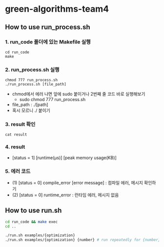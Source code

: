 # green-algorithms-team4

## How to use run_process.sh

### 1. run_code 폴더에 있는 Makefile 실행
```shell
cd run_code
make
```

### 2. run_process.sh 실행
```shell
chmod 777 run_process.sh
./run_process.sh [file_path]
```
* chmod에서 에러 나면 앞에 sudo 붙이거나 2번째 줄 코드 바로 실행해보기
  * sudo chmod 777 run_process.sh
* file_path : ./[path]
* 혹시 모르니 ./ 붙이기

### 3. result 확인

```shell
cat result
```

### 4. result
* [status = 1] [runtime(μs)] [peak memory usage(KB)]

### 5. 에러 코드
* (1) [status = 0] compile_error [error message] : 컴파일 에러, 메시지 확인하기
* (2) [status = 0] runtime_error : 런타임 에러, 메시지 없음

## How to use run.sh

```bash
cd run_code && make exec
cd ..

./run.sh examples/{optimization}
./run.sh examples/{optimization} {number} # run repeatedly for {number} times
```
